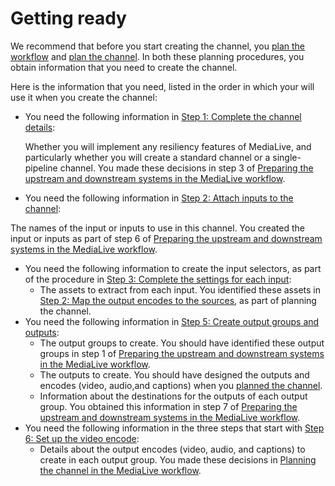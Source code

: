 # Getting ready<a name="creating-a-channel-getready"></a>

We recommend that before you start creating the channel, you [plan the workflow](container-planning-workflow.md) and [plan the channel](planning-the-channel-in-workflow.md)\. In both these planning procedures, you obtain information that you need to create the channel\. 

Here is the information that you need, listed in the order in which your will use it when you create the channel:
+ You need the following information in [Step 1: Complete the channel details](creating-a-channel-step1.md):

  Whether you will implement any resiliency features of MediaLive, and particularly whether you will create a standard channel or a single\-pipeline channel\. You made these decisions in step 3 of [Preparing the upstream and downstream systems in the MediaLive workflow](container-planning-workflow.md)\.
+  You need the following information in [Step 2: Attach inputs to the channel](creating-a-channel-step2.md):

  The names of the input or inputs to use in this channel\. You created the input or inputs as part of step 6 of [Preparing the upstream and downstream systems in the MediaLive workflow](container-planning-workflow.md)\.
+ You need the following information to create the input selectors, as part of the procedure in [Step 3: Complete the settings for each input](creating-a-channel-step2a.md):
  + The assets to extract from each input\. You identified these assets in [Step 2: Map the output encodes to the sources](channel-map-output-source.md), as part of planning the channel\.
+ You need the following information in [Step 5: Create output groups and outputs](creating-a-channel-step4.md):
  + The output groups to create\. You should have identified these output groups in step 1 of [Preparing the upstream and downstream systems in the MediaLive workflow](container-planning-workflow.md)\.
  + The outputs to create\. You should have designed the outputs and encodes \(video, audio,and captions\) when you [planned the channel](planning-the-channel-in-workflow.md)\.
  + Information about the destinations for the outputs of each output group\. You obtained this information in step 7 of [Preparing the upstream and downstream systems in the MediaLive workflow](container-planning-workflow.md)\.
+ You need the following information in the three steps that start with [Step 6: Set up the video encode](creating-a-channel-step6.md):
  + Details about the output encodes \(video, audio, and captions\) to create in each output group\. You made these decisions in [Planning the channel in the MediaLive workflow](planning-the-channel-in-workflow.md)\.